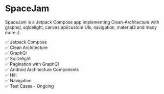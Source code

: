 # SpaceJam
SpaceJam is a Jetpack Compose app implementing Clean-Architecture with graphql, sqldelight, canvas api/custom UIs, navigation, material3 and many more :).

 :white_check_mark: Jetpack Compose   
 :white_check_mark: Clean Architecture  <br /> 
 :white_check_mark: GraphQl  <br /> 
 :white_check_mark: SqlDelight <br /> 
 :white_check_mark: Pagination with GraphQl  <br /> 
 :white_check_mark: Android Architecture Components  <br /> 
 :white_check_mark: Hilt <br /> 
 :white_check_mark: Navigation  <br /> 
 :white_check_mark: Test Cases - Ongoing  <br /> 

